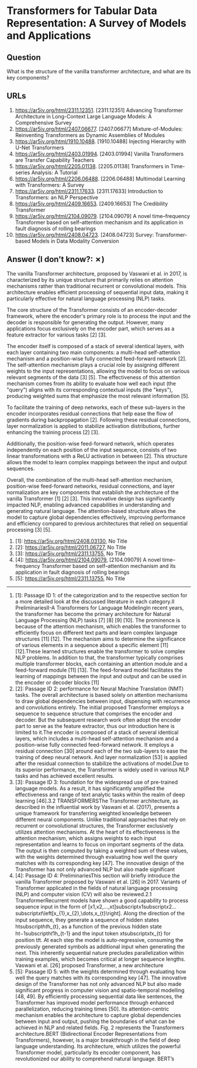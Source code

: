# Transformers for Tabular Data Representation: A Survey of Models and Applications

## Question

What is the structure of the vanilla transformer architecture, and what are its key components?

## URLs

1. https://ar5iv.org/html/2311.12351. [2311.12351] Advancing Transformer Architecture in Long-Context Large Language Models: A Comprehensive Survey
2. https://ar5iv.org/html/2407.06677. [2407.06677] Mixture-of-Modules: Reinventing Transformers as Dynamic Assemblies of Modules
3. https://ar5iv.org/html/1910.10488. [1910.10488] Injecting Hierarchy with U-Net Transformers
4. https://ar5iv.org/html/2403.01994. [2403.01994] Vanilla Transformers are Transfer Capability Teachers
5. https://ar5iv.org/html/2205.01138. [2205.01138] Transformers in Time-series Analysis: A Tutorial
6. https://ar5iv.org/html/2206.06488. [2206.06488] Multimodal Learning with Transformers: A Survey
7. https://ar5iv.org/html/2311.17633. [2311.17633] Introduction to Transformers: an NLP Perspective
8. https://ar5iv.org/html/2409.16653. [2409.16653] The Credibility Transformer
9. https://ar5iv.org/html/2104.09079. [2104.09079] A novel time–frequency Transformer based on self–attention mechanism and its application in fault diagnosis of rolling bearings
10. https://ar5iv.org/html/2408.04723. [2408.04723] Survey: Transformer-based Models in Data Modality Conversion

## Answer (I don't know?: ✗)

The vanilla Transformer architecture, proposed by Vaswani et al. in 2017, is characterized by its unique structure that primarily relies on attention mechanisms rather than traditional recurrent or convolutional models. This architecture enables efficient processing of sequential input data, making it particularly effective for natural language processing (NLP) tasks.

The core structure of the Transformer consists of an encoder-decoder framework, where the encoder's primary role is to process the input and the decoder is responsible for generating the output. However, many applications focus exclusively on the encoder part, which serves as a feature extractor for various tasks [2] [3].

The encoder itself is composed of a stack of several identical layers, with each layer containing two main components: a multi-head self-attention mechanism and a position-wise fully connected feed-forward network [2]. The self-attention mechanism plays a crucial role by assigning different weights to the input representations, allowing the model to focus on various relevant segments of the data [3] [5]. The effectiveness of this attention mechanism comes from its ability to evaluate how well each input (the "query") aligns with its corresponding contextual inputs (the "keys"), producing weighted sums that emphasize the most relevant information [5].

To facilitate the training of deep networks, each of these sub-layers in the encoder incorporates residual connections that help ease the flow of gradients during backpropagation [2]. Following these residual connections, layer normalization is applied to stabilize activation distributions, further enhancing the training process [2] [3].

Additionally, the position-wise feed-forward network, which operates independently on each position of the input sequence, consists of two linear transformations with a ReLU activation in between [2]. This structure allows the model to learn complex mappings between the input and output sequences.

Overall, the combination of the multi-head self-attention mechanism, position-wise feed-forward networks, residual connections, and layer normalization are key components that establish the architecture of the vanilla Transformer [1] [2] [3]. This innovative design has significantly impacted NLP, enabling advanced capabilities in understanding and generating natural language. The attention-based structure allows the model to capture global dependencies effectively, improving performance and efficiency compared to previous architectures that relied on sequential processing [3] [5].

1. [1]:  https://ar5iv.org/html/2408.03130, No Title
2. [2]:  https://ar5iv.org/html/2011.06727, No Title
3. [3]:  https://ar5iv.org/html/2311.13755, No Title
4. [4]:  https://ar5iv.org/html/2104.09079, [2104.09079] A novel time–frequency Transformer based on self–attention mechanism and its application in fault diagnosis of rolling bearings
5. [5]:  https://ar5iv.org/html/2311.13755, No Title
---
1. [1]:  Passage ID 1: of the categorization and to the respective section for a more detailed look at the discussed literature in each category.II PreliminariesII-A Transformers for Language ModelingIn recent years, the transformer has become the primary architecture for Natural Language Processing (NLP) tasks [7] [8] [9] [10]. The prominence is because of the attention mechanism, which enables the transformer to efficiently focus on different text parts and learn complex language structures [11] [12]. The mechanism aims to determine the significance of various elements in a sequence about a specific element [11] [12].These learned structures enable the transformer to solve complex NLP problems. In addition to that, the transformer typically comprises multiple transformer blocks, each containing an attention module and a feed-forward module [11] [13]. The feed-forward model facilitates the learning of mappings between the input and output and can be used in the encoder or decoder blocks [11]
2. [2]:  Passage ID 2: performance for Neural Machine Translation (NMT) tasks. The overall architecture is based solely on attention mechanisms to draw global dependencies between input, dispensing with recurrence and convolutions entirely. The initial proposed Transformer employs a sequence to sequence structure that comprises the encoder and decoder. But the subsequent research work often adopt the encoder part to serve as the feature extractor, thus our introduction here is limited to it.The encoder is composed of a stack of several identical layers, which includes a multi-head self-attention mechanism and a position-wise fully connected feed-forward network. It employs a residual connection [30] around each of the two sub-layers to ease the training of deep neural network. And layer normalization [53] is applied after the residual connection to stabilize the activations of model.Due to its superior performance, the Transformer is widely used in various NLP tasks and has achieved excellent results.
3. [3]:  Passage ID 3: foundation for the widespread use of pre-trained language models. As a result, it has significantly amplified the effectiveness and range of text analytic tasks within the realm of deep learning [46].3.2 TRANSFORMERSThe Transformer architecture, as described in the influential work by Vaswani et al. (2017), presents a unique framework for transferring weighted knowledge between different neural components. Unlike traditional approaches that rely on recurrent or convolutional structures, the Transformer exclusively utilizes attention mechanisms. At the heart of its effectiveness is the attention mechanism, which assigns weights to each input representation and learns to focus on important segments of the data. The output is then computed by taking a weighted sum of these values, with the weights determined through evaluating how well the query matches with its corresponding key [47]. The innovative design of the Transformer has not only advanced NLP but also made significant
4. [4]:  Passage ID 4: PreliminariesThis section will briefly introduce the vanilla Transformer proposed by Vaswani et al. [26] in 2017. Variants of Transformer applicated in the fields of natural language processing (NLP) and computer vision (CV) will also be reviewed.2.1 TransformerRecurrent models have shown a good capability to process sequence input in the form of [x1,x2,…,xt]subscript𝑥1subscript𝑥2…subscript𝑥𝑡\left[x_{1},x_{2},\dots,x_{t}\right]. Along the direction of the input sequence, they generate a sequence of hidden states htsubscriptℎ𝑡h_{t}, as a function of the previous hidden state ht−1subscriptℎ𝑡1h_{t-1} and the input token xtsubscript𝑥𝑡x_{t} for position t𝑡t. At each step the model is auto-regressive, consuming the previously generated symbols as additional input when generating the next. This inherently sequential nature precludes parallelization within training examples, which becomes critical at longer sequence lengths. Vaswani et al. [26] proposed Transformer, a new architecture
5. [5]:  Passage ID 5: with the weights determined through evaluating how well the query matches with its corresponding key [47]. The innovative design of the Transformer has not only advanced NLP but also made significant progress in computer vision and spatio-temporal modelling [48, 49]. By efficiently processing sequential data like sentences, the Transformer has improved model performance through enhanced parallelization, reducing training times [50]. Its attention-centric mechanism enables the architecture to capture global dependencies between input and output, pushing the boundaries of what can be achieved in NLP and related fields. Fig. 2 represents the Transformers architecture.BERT (Bidirectional Encoder Representations from Transformers), however, is a major breakthrough in the field of deep language understanding. Its architecture, which utilizes the powerful Transformer model, particularly its encoder component, has revolutionized our ability to comprehend natural language. BERT’s